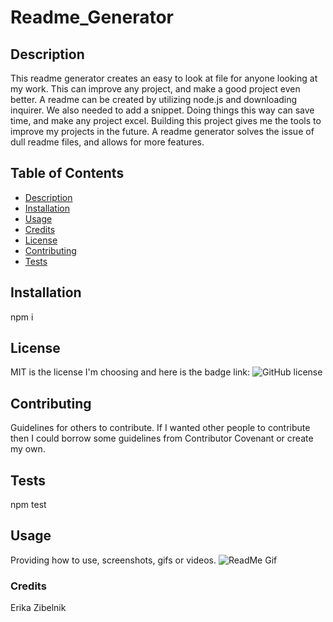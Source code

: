 # Readme_Generator

## Description

This readme generator creates an easy to look at file for anyone looking at my work. This can improve any project, and make a good project even better. A readme can be created by utilizing node.js and downloading inquirer. We also needed to add a snippet. Doing things this way can save time, and make any project excel. Building this project gives me the tools to improve my projects in the future. A readme generator solves the issue of dull readme files, and allows for more features.

## Table of Contents
  * [Description](#description)
  * [Installation](#installation)
  * [Usage](#usage)
  * [Credits](#credits)
  * [License](#license)
  * [Contributing](#contributing)
  * [Tests](#tests)

## Installation
npm i

## License
MIT is the license I'm choosing and here is the badge link:   ![GitHub license](https://img.shields.io/badge/license-${answers.license}-blue.svg)

## Contributing
Guidelines for others to contribute. If I wanted other people to contribute then I could borrow some guidelines from Contributor Covenant or create my own.

## Tests
npm test 

## Usage
Providing how to use, screenshots, gifs or videos. 
![ReadMe Gif](ReadMeGenerator.gif) 

### Credits
Erika Zibelnik